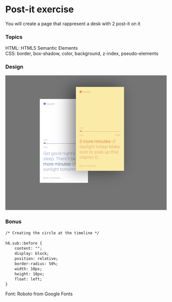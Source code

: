 # Post-it exercise
You will create a page that rappresent a desk with 2 post-it on it

### Topics
HTML: HTML5 Semantic Elements  
CSS: border, box-shadow, color, background, z-index, pseudo-elements

### Design

![design](./assets/images/design.png)


### Bonus

```
/* Creating the circle at the timeline */

h6.sub::before {
    content: "";
    display: block;
    position: relative;
    border-radius: 50%;
    width: 10px;
    height: 10px;
    float: left;
}

```

Font: Roboto from Google Fonts